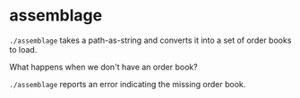 # assemblage

`./assemblage` takes a path-as-string and converts it into a set of order books
to load.

What happens when we don't have an order book?

`./assemblage` reports an error indicating the missing order book.
